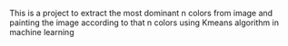 This is a project to extract the most dominant n colors from image and painting the image according to that n colors using Kmeans algorithm in machine learning
